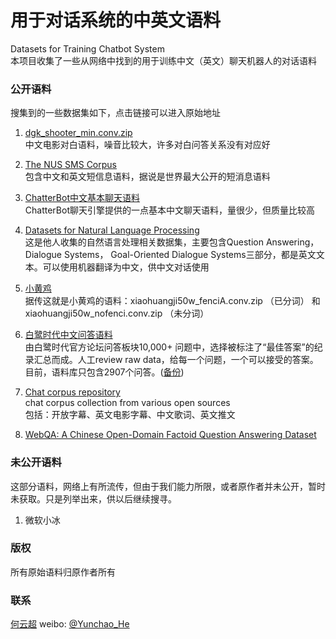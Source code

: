 # 用于对话系统的中英文语料
Datasets for Training Chatbot System
<br>本项目收集了一些从网络中找到的用于训练中文（英文）聊天机器人的对话语料

### 公开语料
搜集到的一些数据集如下，点击链接可以进入原始地址

1. [dgk_shooter_min.conv.zip](https://github.com/rustch3n/dgk_lost_conv)
<br>中文电影对白语料，噪音比较大，许多对白问答关系没有对应好

2. [The NUS SMS Corpus](https://github.com/kite1988/nus-sms-corpus)
<br>包含中文和英文短信息语料，据说是世界最大公开的短消息语料

3. [ChatterBot中文基本聊天语料](https://github.com/gunthercox/ChatterBot/tree/master/chatterbot/corpus/data/chinese)
<br>ChatterBot聊天引擎提供的一点基本中文聊天语料，量很少，但质量比较高

4. [Datasets for Natural Language Processing](https://github.com/karthikncode/nlp-datasets)
<br>这是他人收集的自然语言处理相关数据集，主要包含Question Answering，Dialogue Systems， Goal-Oriented Dialogue Systems三部分，都是英文文本。可以使用机器翻译为中文，供中文对话使用

5. [小黄鸡](https://github.com/rustch3n/dgk_lost_conv/tree/master/results)
<br>据传这就是小黄鸡的语料：xiaohuangji50w_fenciA.conv.zip （已分词） 和 xiaohuangji50w_nofenci.conv.zip （未分词）

6. [白鹭时代中文问答语料](https://github.com/Samurais/egret-wenda-corpus)
<br>由白鹭时代官方论坛问答板块10,000+ 问题中，选择被标注了“最佳答案”的纪录汇总而成。人工review raw data，给每一个问题，一个可以接受的答案。目前，语料库只包含2907个问答。([备份](./egret-wenda-corpus.zip))

7. [Chat corpus repository](https://github.com/Marsan-Ma/chat_corpus)
<br>chat corpus collection from various open sources
<br>包括：开放字幕、英文电影字幕、中文歌词、英文推文

8. [WebQA: A Chinese Open-Domain Factoid Question Answering Dataset](http://idl.baidu.com/WebQA.html)

### 未公开语料

这部分语料，网络上有所流传，但由于我们能力所限，或者原作者并未公开，暂时未获取。只是列举出来，供以后继续搜寻。

1. 微软小冰

### 版权

所有原始语料归原作者所有

### 联系

[何云超](yunchaohe@gmail.com)
weibo: [@Yunchao_He](http://weibo.com/heyunchao)
